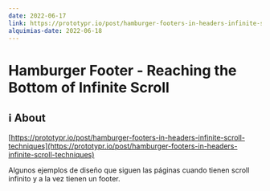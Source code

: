 ```yaml
---
date: 2022-06-17
link: https://prototypr.io/post/hamburger-footers-in-headers-infinite-scroll-techniques 
alquimias-date: 2022-06-18
---
```


# Hamburger Footer - Reaching the Bottom of Infinite Scroll

## ℹ️ About

[https://prototypr.io/post/hamburger-footers-in-headers-infinite-scroll-techniques](https://prototypr.io/post/hamburger-footers-in-headers-infinite-scroll-techniques)

Algunos ejemplos de diseño que siguen las páginas cuando tienen scroll infinito y a la vez tienen un footer.




